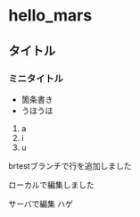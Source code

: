 # hello_mars

## タイトル
### ミニタイトル
- 箇条書き
- うほうほ

 1. a
 2. i
 3. u

brtestブランチで行を追加しました

ローカルで編集しました

サーバで編集
ハゲ
